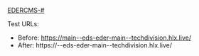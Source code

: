 [EDERCMS-#](https://techdivision.atlassian.net/browse/EDERCMS-#)

Test URLs:
- Before: https://main--eds-eder-main--techdivision.hlx.live/
- After: https://<branch>--eds-eder-main--techdivision.hlx.live/

